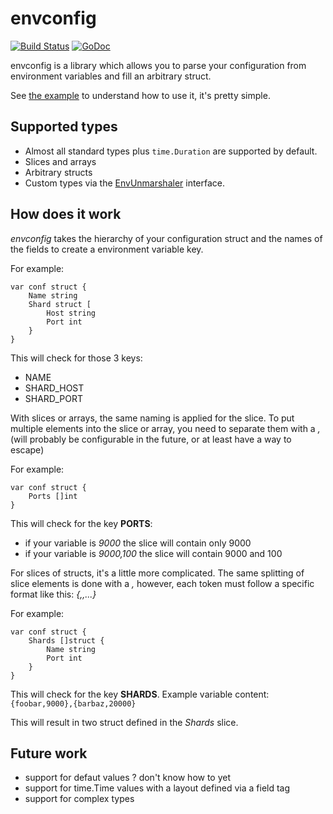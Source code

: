 envconfig
=========

[![Build Status](https://travis-ci.org/vrischmann/envconfig.svg?branch=master)](https://travis-ci.org/vrischmann/envconfig)
[![GoDoc](https://godoc.org/github.com/vrischmann/envconfig?status.svg)](https://godoc.org/github.com/vrischmann/envconfig)

envconfig is a library which allows you to parse your configuration from environment variables and fill an arbitrary struct.

See [the example](https://godoc.org/github.com/vrischmann/envconfig#example-Init) to understand how to use it, it's pretty simple.

Supported types
---------------

  * Almost all standard types plus `time.Duration` are supported by default.
  * Slices and arrays
  * Arbitrary structs
  * Custom types via the [EnvUnmarshaler](https://godoc.org/github.com/vrischmann/envconfig/#EnvUnmarshaler) interface.

How does it work
----------------

*envconfig* takes the hierarchy of your configuration struct and the names of the fields to create a environment variable key.

For example:

    var conf struct {
        Name string
        Shard struct [
            Host string
            Port int
        }
    }

This will check for those 3 keys:

  * NAME
  * SHARD\_HOST
  * SHARD\_PORT

With slices or arrays, the same naming is applied for the slice. To put multiple elements into the slice or array, you need to separate
them with a *,* (will probably be configurable in the future, or at least have a way to escape)

For example:

    var conf struct {
        Ports []int
    }

This will check for the key __PORTS__:

  * if your variable is *9000* the slice will contain only 9000
  * if your variable is *9000,100* the slice will contain 9000 and 100

For slices of structs, it's a little more complicated. The same splitting of slice elements is done with a *,* however, each token must follow
a specific format like this: *{<first field>,<second field>,...}*

For example:

    var conf struct {
        Shards []struct {
            Name string
            Port int
        }
    }

This will check for the key __SHARDS__. Example variable content: `{foobar,9000},{barbaz,20000}`

This will result in two struct defined in the *Shards* slice.

Future work
-----------

  * support for defaut values ? don't know how to yet
  * support for time.Time values with a layout defined via a field tag
  * support for complex types
